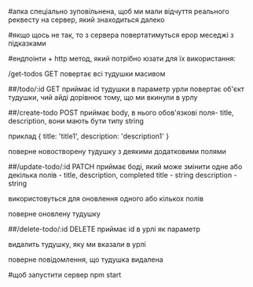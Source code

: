 #апка спеціально зуповільнена, щоб ми мали відчуття реального реквесту на сервер, який знаходиться далеко

#якщо щось не так, то з сервера повертатимуться ерор меседжі з підказками

#ендпоінти + http метод, який потрібно юзати для їх використання:

/get-todos
GET
повертає всі тудушки масивом

##/todo/:id
GET
приймає id тудушки в параметр урли
повертає об'єкт тудушки, чий айді дорівнює тому, що ми вкинули в урлу

##/create-todo
POST
приймає body, в нього обов'язкові поля- title, description, вони мають бути типу string

приклад
{
title: 'title1',
description: 'description1'
}

поверне новостворену тудушку з деякими додатковими полями

##/update-todo/:id
PATCH
приймає боді, який може змінити одне або декілька полів - title, description, completed
title - string
description - string

використовуться для оновлення одного або кількох полів

поверне оновлену тудушку

##/delete-todo/:id
DELETE
приймає id в урлі як параметр

видалить тудушку, яку ми вказали в урлі

поверне повідомлення, що тудушка видалена


#щоб запустити сервер
npm start
